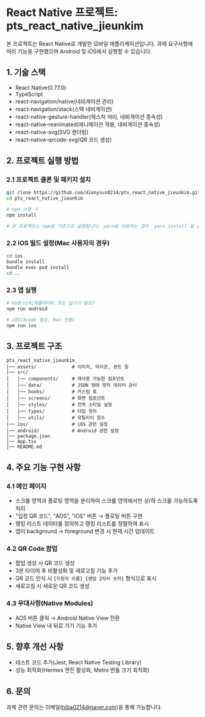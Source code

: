 # React Native 프로젝트: pts_react_native_jieunkim

본 프로젝트는 React Native로 개발한 모바일 애플리케이션입니다. 과제 요구사항에 따라 기능을 구현했으며 Android 및 iOS에서 실행할 수 있습니다.

## 1. 기술 스택

- React Native(0.77.0)
- TypeScript
- react-navigation/native(네비게이션 관리)
- react-navigation/stack(스택 네비게이션)
- react-native-gesture-handler(제스처 처리, 네비게이션 종속성)
- react-native-reanimated(애니메이션 적용, 네비게이션 종속성)
- react-native-svg(SVG 렌더링)
- react-native-qrcode-svg(QR 코드 생성)

## 2. 프로젝트 실행 방법

### 2.1 프로젝트 클론 및 패키지 설치

```sh
git clone https://github.com/dionysus0214/pts_react_native_jieunkim.git
cd pts_react_native_jieunkim

# npm 사용 시
npm install

# 본 프로젝트는 npm을 기준으로 설명됩니다. yarn을 사용하는 경우 `yarn install`을 실행하세요.
```

### 2.2 iOS 빌드 설정(Mac 사용자의 경우)

```sh
cd ios
bundle install
bundle exec pod install
cd ..
```

### 2.3 앱 실행

```sh
# Android(에뮬레이터 또는 실기기 필요)
npm run android

# iOS(Xcode 필요, Mac 전용)
npm run ios
```

## 3. 프로젝트 구조

```
pts_react_native_jieunkim
│── assets/             # 이미지, 아이콘, 폰트 등
│── src/
│   │── components/     # 재사용 가능한 컴포넌트
│   │── data/           # JSON 형태 정적 데이터 관리
│   │── hooks/          # 커스텀 훅
│   │── screens/        # 화면 컴포넌트
│   │── styles/         # 전역 스타일 설정
│   │── types/          # 타입 정의
│   │── utils/          # 유틸리티 함수
│── ios/                # iOS 관련 설정
│── android/            # Android 관련 설정
│── package.json
│── App.tsx
│── README.md
```

## 4. 주요 기능 구현 사항

### 4.1 메인 페이지

- 스크롤 영역과 플로팅 영역을 분리하여 스크롤 영역에서만 상/하 스크롤 가능하도록 처리
- "입장 QR 코드", "AOS", "iOS" 버튼 → 플로팅 버튼 구현
- 랭킹 리스트 데이터를 정의하고 랭킹 리스트를 정렬하여 표시
- 앱이 background → foreground 변경 시 현재 시간 업데이트

### 4.2 QR Code 팝업

- 팝업 생성 시 QR 코드 생성
- 3분 타이머 후 비활성화 및 새로고침 기능 추가
- QR 코드 인식 시 `{지원자 이름}_{랜덤 2자리 숫자}` 형식으로 표시
- 새로고침 시 새로운 QR 코드 생성

### 4.3 우대사항(Native Modules)

- AOS 버튼 클릭 → Android Native View 전환
- Native View 내 뒤로 가기 기능 추가

## 5. 향후 개선 사항

- 테스트 코드 추가(Jest, React Native Testing Library)
- 성능 최적화(Hermes 엔진 활성화, Metro 번들 크기 최적화)

## 6. 문의

과제 관련 문의는 이메일(hiba0214@naver.com)을 통해 가능합니다.
